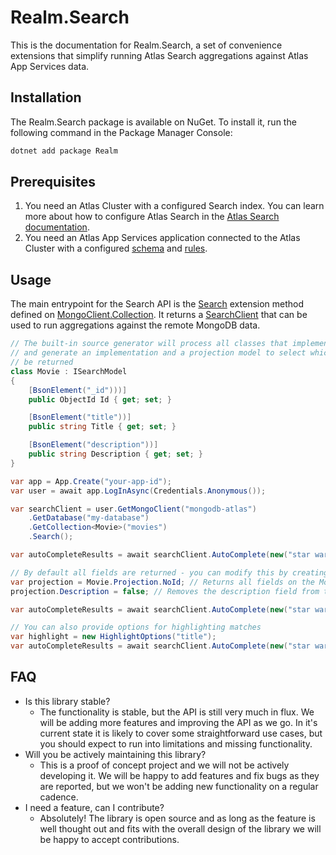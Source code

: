 # Realm.Search

This is the documentation for Realm.Search, a set of convenience extensions that simplify running Atlas Search aggregations against Atlas App Services data.

## Installation

The Realm.Search package is available on NuGet. To install it, run the following command in the Package Manager Console:

```powershell
dotnet add package Realm
```

## Prerequisites

1. You need an Atlas Cluster with a configured Search index. You can learn more about how to configure Atlas Search in the [Atlas Search documentation](https://docs.atlas.mongodb.com/reference/atlas-search/).
1. You need an Atlas App Services application connected to the Atlas Cluster with a configured [schema](https://www.mongodb.com/docs/atlas/app-services/schemas/) and [rules](https://www.mongodb.com/docs/atlas/app-services/rules/).

## Usage

The main entrypoint for the Search API is the [Search](xref:Realms.Sync.SearchExtensions) extension method defined on [MongoClient.Collection](https://www.mongodb.com/docs/realm-sdks/dotnet/latest/reference/Realms.Sync.MongoClient.Collection-1.html). It returns a [SearchClient](xref:Realms.Search.SearchClient`1) that can be used to run aggregations against the remote MongoDB data.

```csharp
// The built-in source generator will process all classes that implement ISearchModel
// and generate an implementation and a projection model to select which properties will
// be returned
class Movie : ISearchModel
{
    [BsonElement("_id")))]
    public ObjectId Id { get; set; }

    [BsonElement("title"))]
    public string Title { get; set; }

    [BsonElement("description"))]
    public string Description { get; set; }
}

var app = App.Create("your-app-id");
var user = await app.LogInAsync(Credentials.Anonymous());

var searchClient = user.GetMongoClient("mongodb-atlas")
    .GetDatabase("my-database")
    .GetCollection<Movie>("movies")
    .Search();

var autoCompleteResults = await searchClient.AutoComplete(new("star wars", "title"));

// By default all fields are returned - you can modify this by creating a projection
var projection = Movie.Projection.NoId; // Returns all fields on the Movie model exept for the Id
projection.Description = false; // Removes the description field from the projection

var autoCompleteResults = await searchClient.AutoComplete(new("star wars", "title"), projection);

// You can also provide options for highlighting matches
var highlight = new HighlightOptions("title");
var autoCompleteResults = await searchClient.AutoComplete(new("star wars", "title"), highlightOptions: highlight);
```

## FAQ

* Is this library stable?
  * The functionality is stable, but the API is still very much in flux. We will be adding more features and improving the API as we go. In it's current state it is likely to cover some straightforward use cases, but you should expect to run into limitations and missing functionality.
* Will you be actively maintaining this library?
  * This is a proof of concept project and we will not be actively developing it. We will be happy to add features and fix bugs as they are reported, but we won't be adding new functionality on a regular cadence.
* I need a feature, can I contribute?
  * Absolutely! The library is open source and as long as the feature is well thought out and fits with the overall design of the library we will be happy to accept contributions.